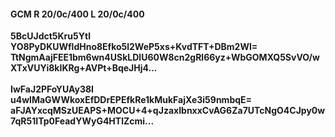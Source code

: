 #### GCM R 20/0c/400 L 20/0c/400
**5BcUJdct5Kru5Ytl**<br/>**YO8PyDKUWfldHno8Efko5l2WeP5xs+KvdTFT+DBm2WI=**<br/>**TtNgmAajFEE1bm6wn4USkLDlU60W8cn2gRl66yz+WbGOMXQ5SvVO/wXTxVUYi8kIKRg+AVPt+BqeJHj4...**<br/><br/>
**IwFaJ2PFoYUAy38I**<br/>**u4wlMaGWWkoxEfDDrEPEfkRe1kMukFajXe3i59nmbqE=**<br/>**aFJAYxcqMSzUEAPS+MOCU+4+qJzaxIbnxxCvAG6Za7UTcNgO4CJpy0w7qR51ITp0FeadYWyG4HTlZcmi...**